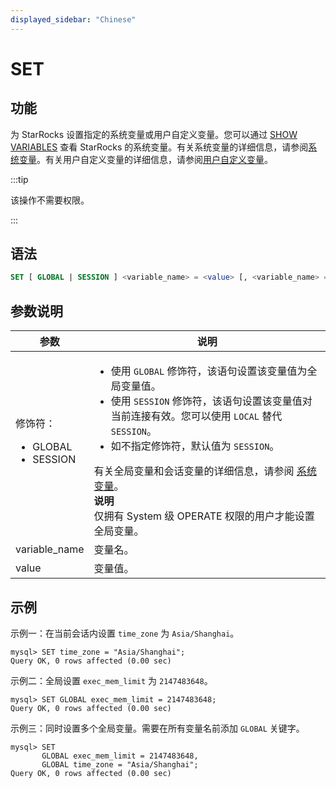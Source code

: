```yaml
---
displayed_sidebar: "Chinese"
---
```


# SET

## 功能

为 StarRocks 设置指定的系统变量或用户自定义变量。您可以通过 [SHOW VARIABLES](SHOW_VARIABLES.md) 查看 StarRocks 的系统变量。有关系统变量的详细信息，请参阅[系统变量](../../../../reference/System_variable.md)。有关用户自定义变量的详细信息，请参阅[用户自定义变量](../../../../reference/user_defined_variables.md)。

:::tip

该操作不需要权限。

:::

## 语法

```SQL
SET [ GLOBAL | SESSION ] <variable_name> = <value> [, <variable_name> = <value>] ...
```

## 参数说明

| **参数**              | **说明**                                                     |
| --------------------- | ------------------------------------------------------------ |
| 修饰符：<ul><li>GLOBAL</li><li>SESSION</li></ul> | <ul><li>使用 `GLOBAL` 修饰符，该语句设置该变量值为全局变量值。</li><li>使用 `SESSION` 修饰符，该语句设置该变量值对当前连接有效。您可以使用 `LOCAL` 替代 `SESSION`。</li><li>如不指定修饰符，默认值为 `SESSION`。</li></ul>有关全局变量和会话变量的详细信息，请参阅 [系统变量](../../../../reference/System_variable.md)。<br/>**说明**<br/>仅拥有 System 级 OPERATE 权限的用户才能设置全局变量。 |
| variable_name         | 变量名。                                                     |
| value                 | 变量值。                                                     |

## 示例

示例一：在当前会话内设置 `time_zone` 为 `Asia/Shanghai`。

```Plain
mysql> SET time_zone = "Asia/Shanghai";
Query OK, 0 rows affected (0.00 sec)
```

示例二：全局设置 `exec_mem_limit` 为 `2147483648`。

```Plain
mysql> SET GLOBAL exec_mem_limit = 2147483648;
Query OK, 0 rows affected (0.00 sec)
```

示例三：同时设置多个全局变量。需要在所有变量名前添加 `GLOBAL` 关键字。

```Plain
mysql> SET 
       GLOBAL exec_mem_limit = 2147483648,
       GLOBAL time_zone = "Asia/Shanghai";
Query OK, 0 rows affected (0.00 sec)
```

